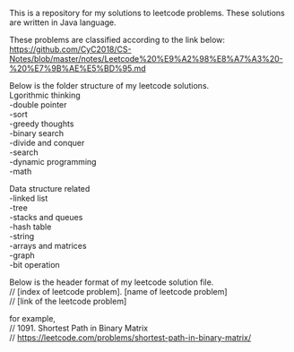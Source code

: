 This is a repository for my solutions to leetcode problems. These solutions are written in Java language.<br />

These problems are classified according to the link below:<br />
https://github.com/CyC2018/CS-Notes/blob/master/notes/Leetcode%20%E9%A2%98%E8%A7%A3%20-%20%E7%9B%AE%E5%BD%95.md<br />

Below is the folder structure of my leetcode solutions.<br />
Lgorithmic thinking<br />
-double pointer<br />
-sort<br />
-greedy thoughts<br />
-binary search<br />
-divide and conquer<br />
-search<br />
-dynamic programming<br />
-math<br />

Data structure related<br />
-linked list<br />
-tree<br />
-stacks and queues<br />
-hash table<br />
-string<br />
-arrays and matrices<br />
-graph<br />
-bit operation<br />

Below is the header format of my leetcode solution file.<br />
// [index of leetcode problem]. [name of leetcode problem]<br />
// [link of the leetcode problem]<br />

for example,<br />
// 1091. Shortest Path in Binary Matrix<br />
// https://leetcode.com/problems/shortest-path-in-binary-matrix/<br />
